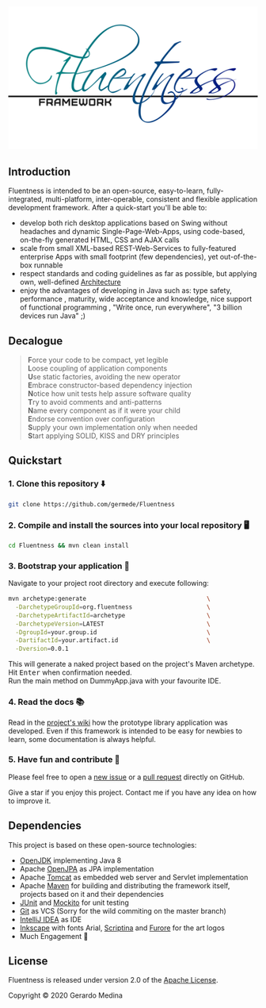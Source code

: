 ![Fluentness logo](framework/src/main/resources/art/logo.png?raw=true "Fluentness logo")

## Introduction
Fluentness is intended to be an open-source, easy-to-learn, fully-integrated, 
multi-platform, inter-operable, consistent and flexible 
application development framework. After a quick-start you'll be able to:
* develop both rich desktop applications based on Swing without headaches and 
dynamic Single-Page-Web-Apps, using code-based, on-the-fly generated HTML, CSS and AJAX calls 
* scale from small XML-based REST-Web-Services to fully-featured enterprise Apps 
with small footprint (few dependencies), yet out-of-the-box runnable
* respect standards and coding guidelines as far as possible, but applying own, 
well-defined [Architecture](https://github.com/germede/Fluentness/wiki/Architecture)
* enjoy the advantages of developing in Java such as: type safety, performance
, maturity, wide acceptance and knowledge, nice support of functional programming
, "Write once, run everywhere", "3 billion devices run Java" ;) 

## Decalogue

>**F**orce your code to be compact, yet legible  
>**L**oose coupling of application components  
>**U**se static factories, avoiding the new operator  
>**E**mbrace constructor-based dependency injection  
>**N**otice how unit tests help assure software quality    
>**T**ry to avoid comments and anti-patterns  
>**N**ame every component as if it were your child    
>**E**ndorse convention over configuration  
>**S**upply your own implementation only when needed    
>**S**tart applying SOLID, KISS and DRY principles

## Quickstart

### 1. Clone this repository :arrow_down:
```bash
git clone https://github.com/germede/Fluentness
```

### 2. Compile and install the sources into your local repository :desktop_computer:
```bash
cd Fluentness && mvn clean install
```

### 3. Bootstrap your application :rocket:
Navigate to your project root directory and execute following:
```bash
mvn archetype:generate                                  \
  -DarchetypeGroupId=org.fluentness                     \
  -DarchetypeArtifactId=archetype                       \
  -DarchetypeVersion=LATEST                             \
  -DgroupId=your.group.id                               \
  -DartifactId=your.artifact.id                         \
  -Dversion=0.0.1
```
This will generate a naked project based on the project's Maven archetype.
Hit <kbd>Enter</kbd> when confirmation needed.    
Run the main method on DummyApp.java with your favourite IDE.  

### 4. Read the docs :books:
Read in the [project's wiki](https://github.com/germede/Fluentness/wiki) how the prototype library application was developed. 
Even if this framework is intended to be easy for newbies to learn, some documentation is always helpful.  

### 5. Have fun and contribute :busts_in_silhouette:
Please feel free to open a [new issue](https://github.com/germede/Fluentness/issues/new) 
or a [pull request](https://github.com/germede/Fluentness/compare) directly on GitHub.  

Give a star if you enjoy this project. Contact me if you have any idea on how to improve it.

## Dependencies
This project is based on these open-source technologies:
- [OpenJDK](https://openjdk.java.net/) implementing Java 8 
- Apache [OpenJPA](http://openjpa.apache.org/) as JPA implementation
- Apache [Tomcat](http://tomcat.apache.org/) as embedded web server and Servlet implementation
- Apache [Maven](https://maven.apache.org/) for building and distributing the framework itself, projects based on it and their dependencies
- [JUnit](https://junit.org/junit4/) and [Mockito](https://site.mockito.org/) for unit testing
- [Git](https://git-scm.com/) as VCS (Sorry for the wild commiting on the master branch)
- [IntelliJ IDEA](https://www.jetbrains.com/idea/) as IDE
- [Inkscape](https://inkscape.org/) with fonts Arial, [Scriptina](https://www.fontsquirrel.com/fonts/scriptina) and [Furore](https://www.fontsquirrel.com/fonts/furore) for the art logos
- Much Engagement :muscle:

## License
Fluentness is released under version 2.0 of the [Apache License](https://www.apache.org/licenses/LICENSE-2.0).

Copyright © 2020 Gerardo Medina
